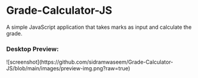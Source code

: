 # Grade-Calculator-JS
A simple JavaScript application that takes marks as input and calculate the grade.


<h3>Desktop Preview:</h3>
![screenshot](https://github.com/sidramwaseem/Grade-Calculator-JS/blob/main/images/preview-img.png?raw=true)
